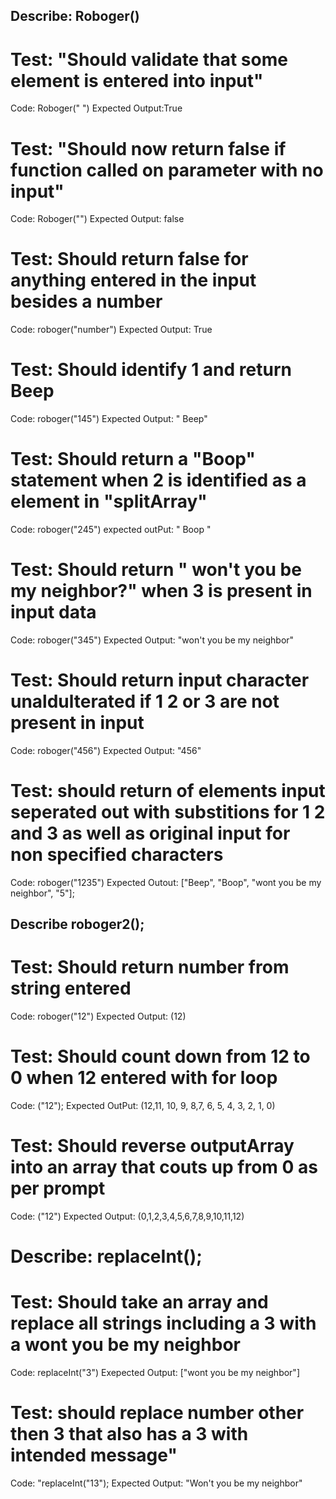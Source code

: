 ## Describe: Roboger()

# Test: "Should validate that some element is entered into input"
Code: Roboger(" ")
Expected Output:True

# Test: "Should now return false if function called on parameter with no input"
Code: Roboger("")
Expected Output: false

# Test: Should return false for anything entered in the input besides a number
Code: roboger("number")
Expected Output: True

# Test: Should identify 1 and return Beep
Code: roboger("145")
Expected Output: " Beep"

# Test: Should return a "Boop" statement when 2 is identified as a element in "splitArray"
Code: roboger("245")
expected outPut: " Boop "

# Test: Should return " won't you be my neighbor?" when 3 is present in input data
Code: roboger("345")
Expected Output: "won't you be my neighbor"

# Test: Should return input character unaldulterated if 1 2 or 3 are not present in input
Code: roboger("456")
Expected Output: "456"

# Test: should return of elements input seperated out with substitions for 1 2 and 3 as well as original input for non specified characters
Code: roboger("1235") 
Expected Outout: ["Beep", "Boop", "wont you be my neighbor", "5"];

## Describe roboger2();

# Test: Should return number from string entered
Code: roboger("12")
Expected Output: (12)

# Test: Should count down from 12 to 0 when 12 entered with for loop
Code: ("12");
Expected OutPut: (12,11, 10, 9, 8,7, 6, 5, 4, 3, 2, 1, 0)

# Test: Should reverse outputArray into an array that couts up from 0 as per prompt
Code: ("12")
Expected Output: (0,1,2,3,4,5,6,7,8,9,10,11,12)

# Describe: replaceInt();

# Test: Should take an array and replace all strings including a 3 with a wont you be my neighbor
Code: replaceInt("3")
Exepected Output: ["wont you be my neighbor"]

# Test: should replace number other then 3 that also has a 3 with intended message"
Code: "replaceInt("13");
Expected Output: "Won't you be my neighbor"
